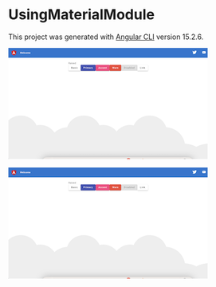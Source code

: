 # UsingMaterialModule

This project was generated with [Angular CLI](https://github.com/angular/angular-cli) version 15.2.6.


![Alt text](output.png)

![Screenshot](output.png)
